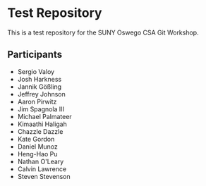 # Test Repository
This is a test repository for the SUNY Oswego CSA Git Workshop.

## Participants
* Sergio Valoy
* Josh Harkness
* Jannik Gößling
* Jeffrey Johnson
* Aaron Pirwitz
* Jim Spagnola III
* Michael Palmateer
* Kimaathi Haligah
* Chazzle Dazzle
* Kate Gordon
* Daniel Munoz
* Heng-Hao Pu
* Nathan O'Leary
* Calvin Lawrence
* Steven Stevenson
